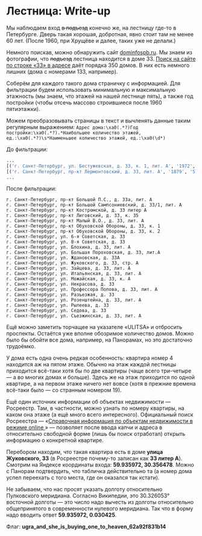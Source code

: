 # Лестница: Write-up

Мы наблюдаем вход ~~в подъезд~~ конечно же, на лестницу где-то в Петербурге. Дверь такая хорошая, добротная, явно стоит там не менее 60 лет. (После 1960, при Хрущёве и далее, таких уже не делали.)

Немного поискав, можно обнаружить сайт [dominfospb.ru](https://dominfospb.ru/). Мы знаем из фотографии, что ~~подъезд~~ лестница находится в доме 33. [Поиск на сайте по строке «33» в адресе](https://dominfospb.ru/search?adres=33) даёт порядка 350 домов. В них есть немного лишних (дома с номерами 133, например).

Соберём для каждого такого дома страничку с информацией. Для фильтрации будем использовать минимальную и максимальную этажность (мы знаем, что этажей на нашей лестнице пять), а также год постройки (чтобы отсечь массово строившиеся после 1960 пятиэтажки).

Можем преобразовывать страницы в текст и вычленять данные таким регулярным выражением: `Адрес дома:\xa0(.*?)Год постройки:\xa0(.*?).*Наибольшее количество этажей, ед.:\xa0(.*?)\s*Наименьшее количество этажей, ед.:\xa0(\d*)`

До фильтрации:

```python
...
[('г. Санкт-Петербург, ул. Бестужевская, д. 33, к. 1, лит. А', '1972', '14', '14')]
[('г. Санкт-Петербург, пр-кт Лермонтовский, д. 33, лит. А', '1879', '5', '4')]
...
```

После фильтрации:

```
г. Санкт-Петербург, пр-кт Большой П.С., д. 33а, лит. А
г. Санкт-Петербург, пр-кт Большой Сампсониевский, д. 33/1, лит. А
г. Санкт-Петербург, пр-кт Костромской, д. 33 литер А
г. Санкт-Петербург, пр-кт Лиговский, д. 33, к. 35
г. Санкт-Петербург, пр-кт Малый В.О., д. 33, лит. А
г. Санкт-Петербург, пр-кт Обуховской Обороны, д. 33, к. 1
г. Санкт-Петербург, пр-кт Обуховской Обороны, д. 33, к. 2
г. Санкт-Петербург, ул. 6-я Советская, д. 33
г. Санкт-Петербург, ул. 8-я Советская, д. 33
г. Санкт-Петербург, ул. Блохина, д. 33, лит. А
г. Санкт-Петербург, ул. Большая Пороховская, д. 33, лит.А
г. Санкт-Петербург, ул. Ждановская, д. 33А
г. Санкт-Петербург, ул. Жуковского, д. 33, стр. А
г. Санкт-Петербург, ул. Зайцева, д. 33, лит. А
г. Санкт-Петербург, ул. Итальянская, д. 33, лит. А
г. Санкт-Петербург, ул. Можайская, д. 33, к. А
г. Санкт-Петербург, ул. Некрасова, д. 33
г. Санкт-Петербург, ул. Профессора Попова, д. 33, лит. А
г. Санкт-Петербург, ул. Разъезжая, д. 33
г. Санкт-Петербург, ул. Розенштейна, д. 33, лит. А
г. Санкт-Петербург, ул. Рылеева, д. 33
г. Санкт-Петербург, ул. Седова, д. 33
г. Санкт-Петербург, ул. Съезжинская, д. 33, лит. А
```

Ещё можно заметить торчащее на указателе «ULITSA» и отбросить проспекты. Остаётся уже вполне обозримое количество домов. Можно было бы обойти все дома, например, на Панорамах, но это достаточно трудоёмко.

У дома есть одна очень редкая особенность: квартира номер 4 находится аж на пятом этаже. Обычно на этаж каждой лестницы приходится всё-таки хотя бы по две квартиры (чаще всего три-четыре — а во многих домах и больше). Здесь же на этаж приходится по одной квартире, а на первом этаже ничего нет вовсе (хотя в прежние времена всё-таки было — со странным номером 19).

Ещё один источник информации об объектах недвижимости — Росреестр. Там, в частности, можно узнать по номеру квартиры, на каком она этаже (а ещё много всего интересного). Официальный поиск Росреестра — «[Справочная информация по объектам недвижимости в режиме online
](https://lk.rosreestr.ru/eservices/real-estate-objects-online)» — позволяет после ввода капчи и адреса в относительно свободной форме (лишь бы поиск отработал) открыть информацию о конкретной квартире.

Перебором находим, что такая квартира есть в доме **улица Жуковского, 33** (в Росреестре почему-то записан как **33 литер А**). Смотрим на Яндексе координаты входа: **59.935972, 30.356478**. Можно с Панорам подтвердить, что табличка действительно та (а номер дома успел переехать с того места, где он оказался так кстати).

Не забываем, что нас просят указать долготу относительно Пулковского меридиана. Согласно Википедии, это 30.326053° восточной долготы — это число надо вычесть из долготы относительно общепринятого в современности нулевого меридиана. Так что в форму надо вводить ответ **59.935972, 0.030425**.

Флаг: **ugra_and_she_is_buying_one_to_heaven_62a92f831b14**
